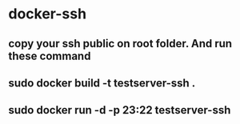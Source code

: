 # docker-ssh

copy your ssh public on root folder. And run these command
-----------------------------------

sudo docker build -t testserver-ssh . 
-------------------------------------

sudo docker run -d -p 23:22 testserver-ssh
------------------------------------------
